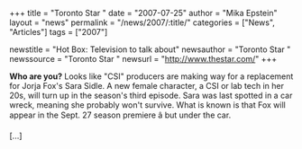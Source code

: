 +++
title = "Toronto Star "
date = "2007-07-25"
author = "Mika Epstein"
layout = "news"
permalink = "/news/2007/:title/"
categories = ["News", "Articles"]
tags = ["2007"]

newstitle = "Hot Box: Television to talk about"
newsauthor = "Toronto Star "
newssource = "Toronto Star "
newsurl = "http://www.thestar.com/"
+++

**Who are you?** Looks like "CSI" producers are making way for a replacement for Jorja Fox's Sara Sidle. A new female character, a CSI or lab tech in her 20s, will turn up in the season's third episode. Sara was last spotted in a car wreck, meaning she probably won't survive. What is known is that Fox will appear in the Sept. 27 season premiere â but under the car.

[...]